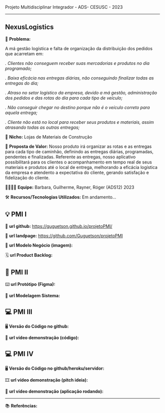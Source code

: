 Projeto Multidisciplinar Integrador - ADS- CESUSC - 2023

-------------------
## NexusLogistics


🙁 **Problema:**

A má gestão logística e falta de organização da distribuição dos pedidos que acarretam em:

*. Clientes não conseguem receber suas mercadorias e produtos no dia programado;*

*. Baixa eficácia nas entregas diárias, não conseguindo finalizar todas as entregas do dia;*

*. Atraso no setor logístico da empresa, devido a má gestão, administração dos pedidos e das rotas do dia para cada tipo de veículo;*

*. Não conseguir chegar no destino porque não é o veículo correto para aquela entrega;*

*. Cliente não está no local para receber seus produtos e materiais, assim atrasando todas as outras entregas;*

🙂 **Nicho:** Lojas de Materiais de Construção

🎁 **Proposta de Valor:** Nosso produto irá organizar as rotas
e as entregas para cada tipo de caminhão, definindo as entregas diárias, programadas, pendentes e
finalizadas. Referente as entregas, nosso aplicativo possibilitará para os clientes
o acompanhamento em tempo real de seus materiais e produtos até o local de entrega, 
melhorando a eficácia logística da empresa e atendento a expectativa do cliente, gerando
satisfação e fidelização do cliente.

🧑‍💻👩‍💻 **Equipe:** Barbara, Guilherme, Rayner, Róger (ADS12) 2023

🛠️ **Recursos/Tecnologias Utilizados:** Em andamento...

💡 PMI I
-------------------

🔗 **url github:** https://guguetson.github.io/projetoPMI/

🛬 **url landpage:** https://github.com/Guguetson/projetoPMI

🤝 **url Modelo Negócio (imagem):**

🗓️ **url Product Backlog:**

📲 PMI II
-------------------

⌨️ **url Protótipo (Figma):**

📝 **url Modelagem Sistema:**

💻 PMI III
-------------------

🖥️ **Versão do Código no github:**

🎥 **url vídeo demonstração (código):**

💻 PMI IV
-------------------

🖥️ **Versão do Código no github/heroku/servidor:**

🎞️ **url vídeo demonstração (pitch ideia):**

🎥 **url vídeo demonstração (aplicação rodando):**

-------------------

📚 **Referências:**
